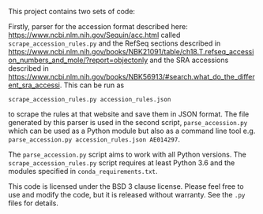 This project contains two sets of code:

Firstly, parser for the accession format described here: https://www.ncbi.nlm.nih.gov/Sequin/acc.html called 
`scrape_accession_rules.py` and the RefSeq sections described in 
https://www.ncbi.nlm.nih.gov/books/NBK21091/table/ch18.T.refseq_accession_numbers_and_mole/?report=objectonly and
the SRA accessions described in https://www.ncbi.nlm.nih.gov/books/NBK56913/#search.what_do_the_different_sra_accessi.
This can be run as 

```
scrape_accession_rules.py accession_rules.json
```

to scrape the rules at that website and save them in JSON format. The file generated by this parser is
used in the second script, `parse_accession.py` which can be used as a Python module but also
as a command line tool e.g. `parse_accession.py accession_rules.json AE014297`.

The `parse_accession.py` script aims to work with all Python versions. The `scrape_accession_rules.py`
script requires at least Python 3.6 and the modules specified in `conda_requirements.txt`.

This code is licensed under the BSD 3 clause license. Please feel free to use and modify the code, but
it is released without warranty. See the `.py` files for details.